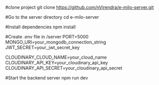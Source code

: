 #clone project
git clone https://github.com/nVirendra/e-milo-server.git

#Go to the server directory
cd e-milo-server

#Install dependencies
npm install

#Create .env file in /server
PORT=5000
MONGO_URI=your_mongodb_connection_string
JWT_SECRET=your_jwt_secret_key

CLOUDINARY_CLOUD_NAME=your_cloud_name
CLOUDINARY_API_KEY=your_cloudinary_api_key
CLOUDINARY_API_SECRET=your_cloudinary_api_secret

#Start the backend server
npm run dev
